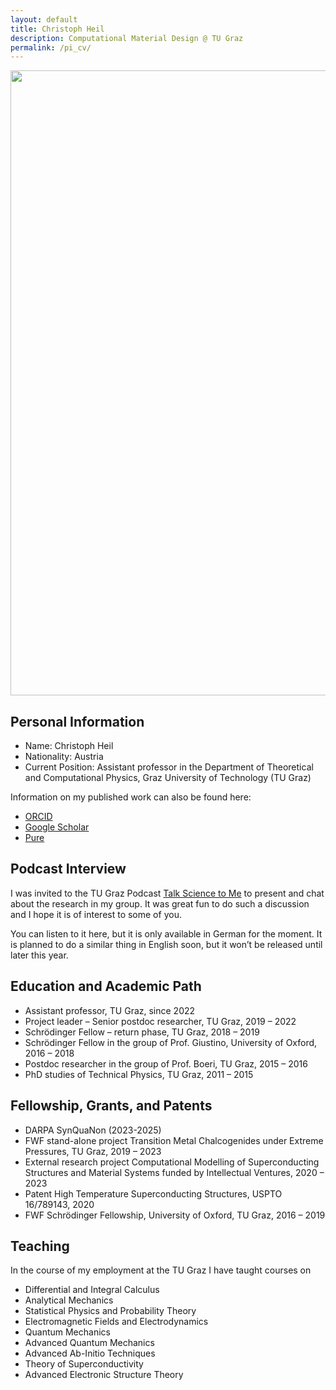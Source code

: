 ```yaml
---
layout: default
title: Christoph Heil
description: Computational Material Design @ TU Graz
permalink: /pi_cv/
---
```


<img src="../../../assets/theme/images/christoph_heil_009_full.jpg" width="1000"/>

## Personal Information

- Name: Christoph Heil
- Nationality: Austria
- Current Position: Assistant professor in the Department of Theoretical and Computational Physics, Graz University of Technology (TU Graz)

Information on my published work can also be found here:

*   [ORCID](https://orcid.org/0000-0001-9693-9183)
*   [Google Scholar](https://scholar.google.com/citations?user=Zmc1Fz8AAAAJ&hl=en)
*   [Pure](https://graz.pure.elsevier.com/en/persons/christoph-heil)


## Podcast Interview
I was invited to the TU Graz Podcast [Talk Science to Me](https://letscast.fm/sites/talk-science-to-me-33062f96/episode/talk-science-to-me-29-supraleiter) to present and chat about the research in my group. It was great fun to do such a discussion and I hope it is of interest to some of you.

You can listen to it here, but it is only available in German for the moment. It is planned to do a similar thing in English soon, but it won’t be released until later this year.


## Education and Academic Path

-    Assistant professor, TU Graz, since 2022
-    Project leader – Senior postdoc researcher, TU Graz, 2019 – 2022
-    Schrödinger Fellow – return phase, TU Graz, 2018 – 2019
-    Schrödinger Fellow in the group of Prof. Giustino, University of Oxford, 2016 – 2018
-    Postdoc researcher in the group of Prof. Boeri, TU Graz, 2015 – 2016
-    PhD studies of Technical Physics, TU Graz, 2011 – 2015


## Fellowship, Grants, and Patents


-    DARPA SynQuaNon (2023-2025)
-    FWF stand-alone project Transition Metal Chalcogenides under Extreme Pressures, TU Graz, 2019 – 2023
-    External research project Computational Modelling of Superconducting Structures and Material Systems funded by Intellectual Ventures, 2020 – 2023
-    Patent High Temperature Superconducting Structures, USPTO 16/789143, 2020
-    FWF Schrödinger Fellowship, University of Oxford, TU Graz, 2016 – 2019

## Teaching
In the course of my employment at the TU Graz I have taught courses on

-    Differential and Integral Calculus
-    Analytical Mechanics
-    Statistical Physics and Probability Theory
-    Electromagnetic Fields and Electrodynamics
-    Quantum Mechanics
-    Advanced Quantum Mechanics
-    Advanced Ab-Initio Techniques
-    Theory of Superconductivity
-    Advanced Electronic Structure Theory

